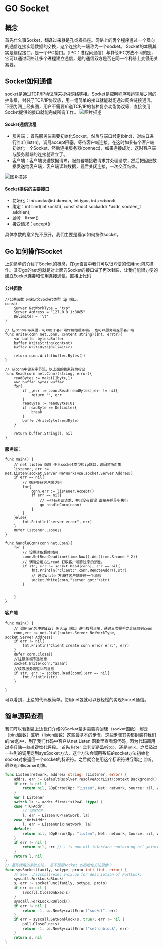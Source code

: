 # GO Socket

## 概念

首先什么事Socket，翻译过来就是孔或者插座。网络上的两个程序通过一个双向的通信连接实现数据的交换，这个连接的一端称为一个socket。
Socket的本质其实是编程接口，是一个IPC接口。（IPC：进程间通信）与其他IPC方法不同的是，它可以通过网络让多个进程建立通信，是的通信双方是否在同一个机器上变得无关紧要。

## Socket如何通信

socket是通过TCP/IP协议族来提供网络链接。Socket是应用程序和运输层之间的抽象层，封装了TCP/IP协议族，用一组简单的接口就能就能通过网络链接通信。下图为网上经典图，用户不需要知道TCP/IP的各种复杂功能协议等，直接使用Socket提供的接口就能完成所有工作。
![图片描述](https://segmentfault.com/img/bVt7xq)

#### Socket通信流程

- 服务端： 首先服务端需要初始化Socket，然后与端口绑定(bind)，对端口进行监听(listen)，调用accept阻塞，等待客户端连接。在这时如果有个客户端初始化一个Socket，然后连接服务器(connect)，如果连接成功，这时客户端与服务器端的连接就建立了。
- 客户端：客户端发送数据请求，服务器端接收请求并处理请求，然后把回应数据发送给客户端，客户端读取数据，最后关闭连接，一次交互结束。

![图片描述](https://segmentfault.com/img/bVN3xV?w=478&h=491)

#### Socket提供的主要接口

- 初始化：int socket(int domain, int type, int protocol)
- 绑定：int bind(int sockfd, const struct sockaddr *addr, socklen_t addrlen);
- 监听：listen()
- 接受请求：accept()

具体参数的意义先不展开，我们主要是看go如何操作socket。

## Go 如何操作Socket

上边简单的介绍了Socket的概念，在go语言中我们可以很方便的使用net包来操作。其实go的net包就是对上面的Socket的接口做了再次封装，让我们能很方便的建立Socket连接和使用连接通信。直接上代码

#### 公共函数

```
//公共函数 用来定义Socket类型 ip 端口。
const(
    Server_NetWorkType = "tcp"
    Server_Address = "127.0.0.1:8085"
    Delimiter = '\t'
)

// 往conn中写数据，可以用于客户端传输给服务端， 也可以服务端返回客户端
func Write(conn net.Conn, content string)(int, error){
    var buffer bytes.Buffer
    buffer.WriteString(content)
    buffer.WriteByte(Delimiter)

    return conn.Write(buffer.Bytes())
}

// 从conn中读取字节流，以上面的结束符为标记
func Read(conn net.Conn)(string, error){
    readBytes := make([]byte,1)
    var buffer bytes.Buffer
    for{
        if _,err := conn.Read(readBytes);err != nil{
            return "", err
        }
        readByte := readBytes[0]
        if readByte == Delimiter{
            break
        }
        buffer.WriteByte(readByte)
    }

    return buffer.String(), nil
}
```

#### **服务端**：

```
func main() {
    // net listen 函数 传入socket类型和ip端口，返回监听对象
    listener, err := net.Listen(socket.Server_NetWorkType,socket.Server_Address)
    if err == nil{
        // 循环等待客户端访问
        for{
            conn,err := listener.Accept()
            if err == nil{
                // 一旦有外部请求，并且没有错误 直接开启异步执行
                go handleConn(conn)
            }
        }
    }else{
        fmt.Println("server error", err)
    }
    defer listener.Close()
}

func handleConn(conn net.Conn){
    for {
        // 设置读取超时时间
        conn.SetReadDeadline(time.Now().Add(time.Second * 2))
        // 调用公用方法read 获取客户端传过来的消息。
        if str, err := socket.Read(conn); err == nil{
            fmt.Println("client:",conn.RemoteAddr(),str)
            // 通过write 方法往客户端传递一个消息
            socket.Write(conn,"server got:"+str)
        }


    }
}
```

#### 客户端

```
func main() {
    // 调用net包中的dial 传入ip 端口 进行拨号连接，通过三次握手之后获取到conn
    conn,err := net.Dial(socket.Server_NetWorkType, socket.Server_Address)
    if err != nil{
        fmt.Println("Client create conn error err:", err)
    }
    defer conn.Close()
    //往服务端传递消息
    socket.Write(conn,"aaaa")
    //读取服务端返回的消息
    if str, err := socket.Read(conn);err == nil{
        fmt.Println(str)
    }

}
```

可以看到，上边的代码很简单。使用net包就可以很轻松的实现Socket通信。

## 简单源码查看

我们可以看到最上边我们介绍的Socket最少需要有创建（socket函数） 绑定（bind函数）监听（listen函数）这些最基本的步骤，这些步骤其实都封装在我们的net包中，到了我们代码中客户从net.Listen 函数里查看源代码。因为代码调用过多只贴一些关键性代码段。
首先 listen 会判断是监听tcp，还是unix。之后经过一些列的调用走到sysSocket方法，这个方法会调用系统的socket方法初始化socket对象返回一个socket的标识符。之后就会使用这个标识符进行绑定 监听。最终返回listener对象。

```go
func Listen(network, address string) (Listener, error) {
    addrs, err := DefaultResolver.resolveAddrList(context.Background(), "listen", network, address, nil)
    if err != nil {
        return nil, &OpError{Op: "listen", Net: network, Source: nil, Addr: nil, Err: err}
    }
    var l Listener
    switch la := addrs.first(isIPv4).(type) {
    case *TCPAddr:
        // 监听TCP 
        l, err = ListenTCP(network, la)
    case *UnixAddr:
        l, err = ListenUnix(network, la)
    default:
        return nil, &OpError{Op: "listen", Net: network, Source: nil, Addr: la, Err: &AddrError{Err: "unexpected address type", Addr: address}}
    }
    if err != nil {
        return nil, err // l is non-nil interface containing nil pointer
    }
    return l, nil
}
// 最终调用的系统方法， 是不是跟socket 的初始化方法很像？
func sysSocket(family, sotype, proto int) (int, error) {
    // See ../syscall/exec_unix.go for description of ForkLock.
    syscall.ForkLock.RLock()
    s, err := socketFunc(family, sotype, proto)
    if err == nil {
        syscall.CloseOnExec(s)
    }
    syscall.ForkLock.RUnlock()
    if err != nil {
        return -1, os.NewSyscallError("socket", err)
    }
    if err = syscall.SetNonblock(s, true); err != nil {
        poll.CloseFunc(s)
        return -1, os.NewSyscallError("setnonblock", err)
    }
    return s, nil
}
```